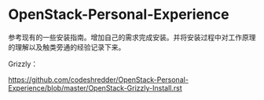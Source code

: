 OpenStack-Personal-Experience
=============================


参考现有的一些安装指南。增加自己的需求完成安装。并将安装过程中对工作原理的理解以及触类旁通的经验记录下来。

Grizzly：

https://github.com/codeshredder/OpenStack-Personal-Experience/blob/master/OpenStack-Grizzly-Install.rst


